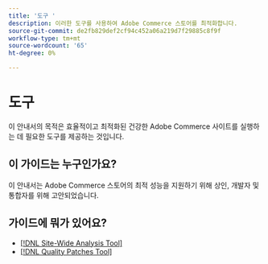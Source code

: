 ```yaml
---
title: '도구 '
description: 이러한 도구를 사용하여 Adobe Commerce 스토어를 최적화합니다.
source-git-commit: de2fb829def2cf94c452a06a219d7f29885c8f9f
workflow-type: tm+mt
source-wordcount: '65'
ht-degree: 0%

---
```


# 도구

이 안내서의 목적은 효율적이고 최적화된 건강한 Adobe Commerce 사이트를 실행하는 데 필요한 도구를 제공하는 것입니다.

## 이 가이드는 누구인가요?

이 안내서는 Adobe Commerce 스토어의 최적 성능을 지원하기 위해 상인, 개발자 및 통합자를 위해 고안되었습니다.

## 가이드에 뭐가 있어요?

* [[!DNL Site-Wide Analysis Tool]](../tools/site-wide-analysis-tool/intro.md)
* [[!DNL Quality Patches Tool]](https://devdocs.magento.com/quality-patches/tool.html)
